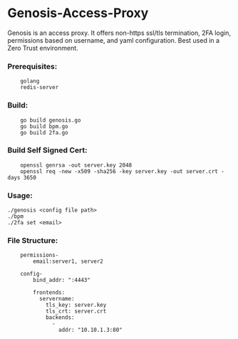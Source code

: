 # Genosis-Access-Proxy
Genosis is an access proxy. It offers non-https ssl/tls termination, 2FA login, permissions based on username, and yaml configuration. Best used in a Zero Trust environment.

### Prerequisites:
        golang
        redis-server

### Build:
        go build genosis.go
        go build bpm.go
        go build 2fa.go

### Build Self Signed Cert:
        openssl genrsa -out server.key 2048
        openssl req -new -x509 -sha256 -key server.key -out server.crt -days 3650

### Usage:
    ./genosis <config file path>
    ./bpm
    ./2fa set <email>
    
### File Structure:
        permissions-
            email:server1, server2
          
        config-
            bind_addr: ":4443"

            frontends:
              servername:
                tls_key: server.key
                tls_crt: server.crt
                backends:
                  -
                    addr: "10.10.1.3:80"
